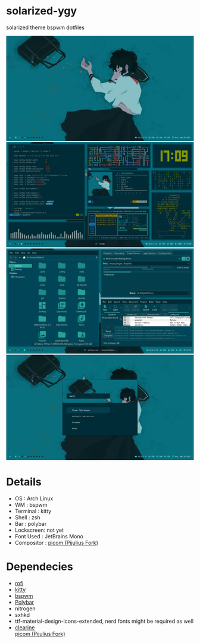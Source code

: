 # solarized-ygy
solarized theme bspwm dotfiles

![enter image description here](https://github.com/shikikan-neko08/solarized-ygy/blob/main/screenshot/Screenshot_2022-09-25_17-16-54.png)
![enter image description here](https://github.com/shikikan-neko08/solarized-ygy/blob/main/screenshot/Screenshot_2022-09-25_17-09-58.png)
![enter image description here](https://github.com/shikikan-neko08/solarized-ygy/blob/main/screenshot/Screenshot_2022-09-25_17-12-40.png)
![enter image description here](https://github.com/shikikan-neko08/solarized-ygy/blob/main/screenshot/Screenshot_2022-09-25_17-16-31.png)

# Details
* OS        : Arch Linux     
* WM        : bspwm    
* Terminal  : kitty    
* Shell     : zsh          
* Bar       : polybar     
* Lockscreen: not yet     
* Font Used : JetBrains Mono
* Compositor : [picom (Pijulius Fork)](https://github.com/pijulius/picom)

# Dependecies
 * [rofi](https://github.com/davatorium/rofi)      
 * [kitty](https://github.com/kovidgoyal/kitty)         
 * [bspwm](https://github.com/baskerville/bspwm)         
 * [Polybar](https://github.com/polybar/polybar)       
 * nitrogen       
 * sxhkd
 * ttf-material-design-icons-extended, nerd fonts might be required as well                    
 * [clearine](https://github.com/okitavera/clearine)        
 [picom (Pijulius Fork)](https://github.com/pijulius/picom)

